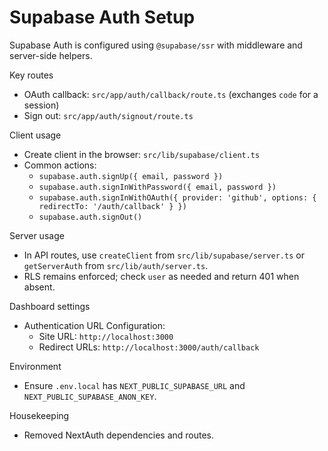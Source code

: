 Supabase Auth Setup
===================

Supabase Auth is configured using `@supabase/ssr` with middleware and server-side helpers.

Key routes
- OAuth callback: `src/app/auth/callback/route.ts` (exchanges `code` for a session)
- Sign out: `src/app/auth/signout/route.ts`

Client usage
- Create client in the browser: `src/lib/supabase/client.ts`
- Common actions:
  - `supabase.auth.signUp({ email, password })`
  - `supabase.auth.signInWithPassword({ email, password })`
  - `supabase.auth.signInWithOAuth({ provider: 'github', options: { redirectTo: '/auth/callback' } })`
  - `supabase.auth.signOut()`

Server usage
- In API routes, use `createClient` from `src/lib/supabase/server.ts` or `getServerAuth` from `src/lib/auth/server.ts`.
- RLS remains enforced; check `user` as needed and return 401 when absent.

Dashboard settings
- Authentication URL Configuration:
  - Site URL: `http://localhost:3000`
  - Redirect URLs: `http://localhost:3000/auth/callback`

Environment
- Ensure `.env.local` has `NEXT_PUBLIC_SUPABASE_URL` and `NEXT_PUBLIC_SUPABASE_ANON_KEY`.

Housekeeping
- Removed NextAuth dependencies and routes.

